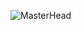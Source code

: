 ![MasterHead](https://www.aceinfoway.com/blog/wp-content/uploads/2020/03/how-to-harness-the-power-of-salesforce-integration-in-your-business.jpg)



